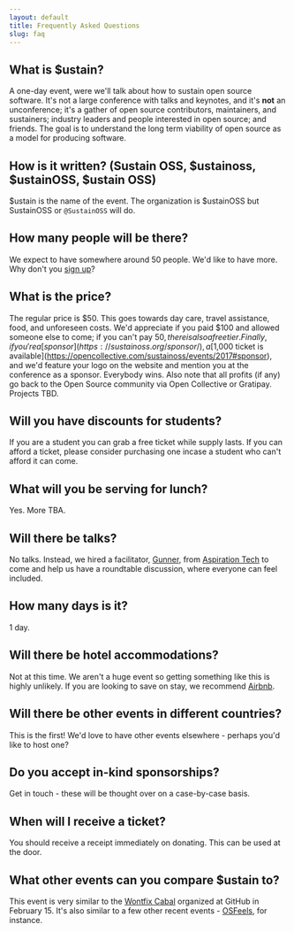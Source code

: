 ```yaml
---
layout: default
title: Frequently Asked Questions
slug: faq
---
```


## What is $ustain?

A one-day event, were we'll talk about how to sustain open source software. It's not a large conference with talks and keynotes, and it's **not** an unconference; it's a gather of open source contributors, maintainers, and sustainers; industry leaders and people interested in open source; and friends. The goal is to understand the long term viability of open source as a model for producing software.

## How is it written? (Sustain OSS, $ustainoss, $ustainOSS, $ustain OSS)

$ustain is the name of the event. The organization is $ustainOSS but SustainOSS or `@SustainOSS` will do.

## How many people will be there?

We expect to have somewhere around 50 people. We'd like to have more. Why don't you [sign up](https://opencollective.com/sustainoss/events/2017)?

## What is the price?

The regular price is $50. This goes towards day care, travel assistance, food, and unforeseen costs. We'd appreciate if you paid $100 and allowed someone else to come; if you can't pay $50, there is also a free tier. Finally, if you're a [sponsor](https://sustainoss.org/sponsor/), a [$1,000 ticket is available](https://opencollective.com/sustainoss/events/2017#sponsor), and we'd feature your logo on the website and mention you at the conference as a sponsor. Everybody wins. Also note that all profits (if any) go back to the Open Source community via Open Collective or Gratipay. Projects TBD.

## Will you have discounts for students?

If you are a student you can grab a free ticket while supply lasts. If you can afford a ticket, please consider purchasing one incase a student who can't afford it can come.

## What will you be serving for lunch?

Yes. More TBA.

## Will there be talks?

No talks. Instead, we hired a facilitator, [Gunner](https://aspirationtech.org/about/people/gunner), from [Aspiration Tech](https://aspirationtech.org/) to come and help us have a roundtable discussion, where everyone can feel included.

## How many days is it?

1 day.

## Will there be hotel accommodations?

Not at this time. We aren't a huge event so getting something like this is highly unlikely. If you are looking to save on stay, we recommend [Airbnb](https://www.airbnb.com/s/San-Francisco--CA).

## Will there be other events in different countries?

This is the first! We'd love to have other events elsewhere - perhaps you'd like to host one?

## Do you accept in-kind sponsorships?

Get in touch - these will be thought over on a case-by-case basis.

## When will I receive a ticket?

You should receive a receipt immediately on donating. This can be used at the door.

## What other events can you compare $ustain to?

This event is very similar to the [Wontfix Cabal](https://maintainerati.org/) organized at GitHub in February 15. It's also similar to a few other recent events - [OSFeels](http://www.osfeels.com/), for instance.
